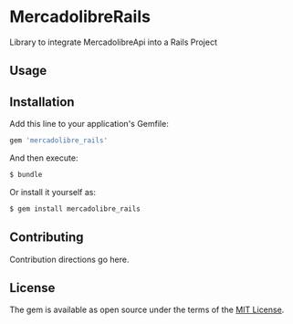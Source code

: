 # MercadolibreRails

Library to integrate MercadolibreApi into a Rails Project

## Usage

## Installation
Add this line to your application's Gemfile:

```ruby
gem 'mercadolibre_rails'
```

And then execute:
```bash
$ bundle
```

Or install it yourself as:
```bash
$ gem install mercadolibre_rails
```

## Contributing
Contribution directions go here.

## License
The gem is available as open source under the terms of the [MIT License](https://opensource.org/licenses/MIT).
